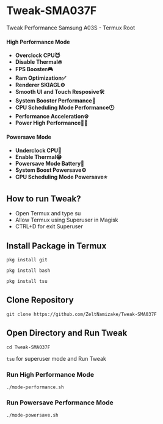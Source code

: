 # Tweak-SMA037F
Tweak Performance Samsung A03S - Termux Root

#### High Performance Mode
- <b>Overclock CPU😈</b>
- <b>Disable Thermal🔥</b>
- <b>FPS Booster🎮</b>
- <b>Ram Optimization✅</b>
- <b>Renderer SKIAGL⚙</b>
- <b>Smooth UI and Touch Resposive🛠</b>
- <b>System Booster Performance🚀</b>
- <b>CPU Scheduling Mode Performance🕛</b>
- <b>Performance Acceleration⚙</b>
- <b>Power High Performance📱🚀</b>

#### Powersave Mode
- <b>Underclock CPU🥶</b>
- <b>Enable Thermal😁</b>
- <b>Powersave Mode Battery🔋</b>
- <b>System Boost Powersave⚙</b>
- <b>CPU Scheduling Mode Powersave⭐</b>

## How to run Tweak?
- Open Termux and type su
- Allow Termux using Superuser in Magisk
- CTRL+D for exit Superuser

## Install Package in Termux
`pkg install git`

`pkg install bash`

`pkg install tsu`

## Clone Repository
`git clone https://github.com/ZeltNamizake/Tweak-SMA037F`

## Open Directory and Run Tweak
`cd Tweak-SMA037F`

`tsu`  for superuser mode and Run Tweak

### Run High Performance Mode
`./mode-performance.sh`

### Run Powersave Performance Mode
`./mode-powersave.sh`
